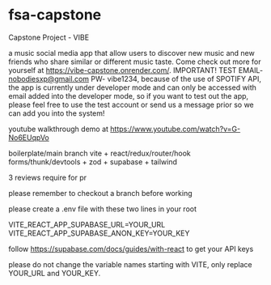 # fsa-capstone

Capstone Project - VIBE

a music social media app that allow users to discover new music and new friends who share similar or different music taste. Come check out more for yourself at https://vibe-capstone.onrender.com/. IMPORTANT! TEST EMAIL- nobodiesxp@gmail.com PW- vibe1234, because of the use of SPOTIFY API, the app is currently under developer mode and can only be accessed with email added into the developer mode, so if you want to test out the app, please feel free to use the test account or send us a message prior so we can add you into the system!

youtube walkthrough demo at https://www.youtube.com/watch?v=G-No6EUqpVo



boilerplate/main branch vite + react/redux/router/hook forms/thunk/devtools + zod + supabase + tailwind

3 reviews require for pr

please remember to checkout a branch before working

please create a .env file with these two lines in your root

VITE_REACT_APP_SUPABASE_URL=YOUR_URL
VITE_REACT_APP_SUPABASE_ANON_KEY=YOUR_KEY

follow https://supabase.com/docs/guides/with-react to get your API keys

please do not change the variable names starting with VITE, only replace YOUR_URL and YOUR_KEY.
